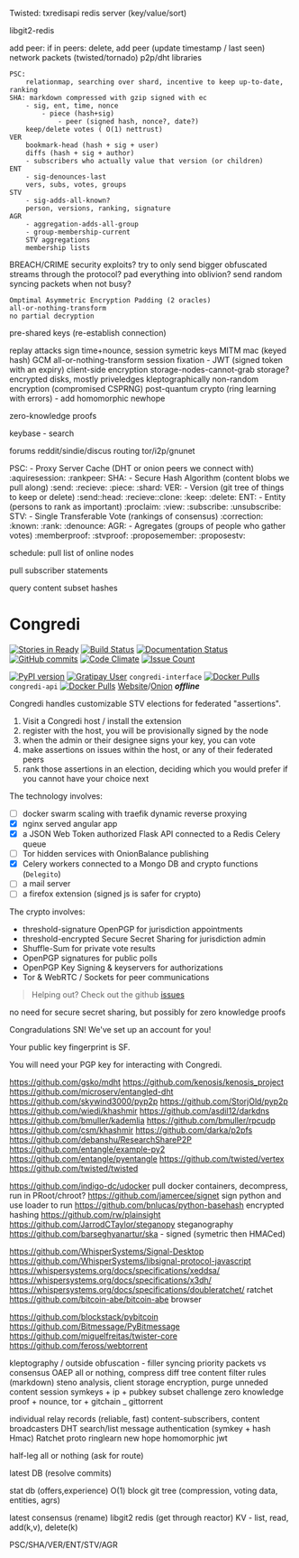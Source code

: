 Twisted:
    txredisapi
        redis server (key/value/sort)

libgit2-redis


add peer:
    if in peers:
        delete,
        add peer (update timestamp / last seen)
network packets (twisted/tornado)
p2p/dht libraries

```
PSC:
    relationmap, searching over shard, incentive to keep up-to-date, ranking
SHA: markdown compressed with gzip signed with ec
    - sig, ent, time, nonce
        - piece (hash+sig)
            - peer (signed hash, nonce?, date?)
    keep/delete votes ( O(1) nettrust)
VER
    bookmark-head (hash + sig + user)
    diffs (hash + sig + author)
    - subscribers who actually value that version (or children)
ENT
    - sig-denounces-last
    vers, subs, votes, groups
STV
    - sig-adds-all-known?
    person, versions, ranking, signature
AGR
    - aggregation-adds-all-group
    - group-membership-current
    STV aggregations
    membership lists
```


BREACH/CRIME security exploits?
    try to only send bigger obfuscated streams through the protocol?
    pad everything into oblivion?
    send random syncing packets when not busy?

    Omptimal Asymmetric Encryption Padding (2 oracles)
    all-or-nothing-transform
    no partial decryption

pre-shared keys (re-establish connection)

replay attacks
    sign time+nounce, session symetric keys
MITM
    mac (keyed hash)
    GCM
    all-or-nothing-transform
session fixation - JWT (signed token with an expiry)
client-side encryption
    storage-nodes-cannot-grab
storage?
    encrypted disks, mostly
priveledges
kleptographically
    non-random encryption (compromised CSPRNG)
post-quantum crypto (ring learning with errors) - add homomorphic
    newhope

zero-knowledge proofs

keybase - search 


forums
    reddit/sindie/discus
routing
    tor/i2p/gnunet

PSC: - Proxy Server Cache (DHT or onion peers we connect with)
	:aquiresession:
	:rankpeer:
SHA: - Secure Hash Algorithm (content blobs we pull along)
	:send:
	:recieve:
	:piece:
	:shard:
VER: - Version (git tree of things to keep or delete)
	:send::head:
	:recieve::clone:
	:keep:
	:delete:
ENT: - Entity (persons to rank as important)
	:proclaim:
	:view:
	:subscribe:
	:unsubscribe:
STV: - Single Transferable Vote (rankings of consensus)
	:correction:
	:known:
	:rank:
	:denounce:
AGR: - Agregates (groups of people who gather votes)
	:memberproof:
	:stvproof:
	:proposemember:
	:proposestv:


schedule:
pull list of online nodes

pull subscriber statements

query content subset hashes




# Congredi

[![Stories in Ready](https://badge.waffle.io/Thetoxicarcade/congredi.svg?label=ready&title=Ready)](http://waffle.io/Thetoxicarcade/congredi)
[![Build Status](https://travis-ci.org/Thetoxicarcade/congredi.svg?branch=master)](https://travis-ci.org/Thetoxicarcade/congredi)
[![Documentation Status](https://readthedocs.org/projects/congredi/badge/?version=latest)](http://congredi.readthedocs.io/en/latest/?badge=latest)
[![GitHub commits](https://img.shields.io/github/commits-since/thetoxicarcade/congredi/v0.0.1.svg?maxAge=2592000)](https://github.com/thetoxicarcade/congredi)
[![Code Climate](https://codeclimate.com/github/Thetoxicarcade/congredi/badges/gpa.svg)](https://codeclimate.com/github/Thetoxicarcade/congredi)
[![Issue Count](https://codeclimate.com/github/Thetoxicarcade/congredi/badges/issue_count.svg)](https://codeclimate.com/github/Thetoxicarcade/congredi)

[![PyPI version](https://badge.fury.io/py/delegito.svg)](https://badge.fury.io/py/delegito)
[![Gratipay User](https://img.shields.io/gratipay/user/Thetoxicarcade.svg?maxAge=2592000)](https://gratipay.com/~Thetoxicarcade/)
`congredi-interface` [![Docker Pulls](https://img.shields.io/docker/pulls/ericoflondon/congredi-interface.svg?maxAge=2592000)](https://hub.docker.com/r/ericoflondon/congredi-interface/) `congredi-api` [![Docker Pulls](https://img.shields.io/docker/pulls/ericoflondon/congredi-api.svg?maxAge=2592000)](https://hub.docker.com/r/ericoflondon/congredi-api/)
[Website](//delegito.io)/[Onion](//aldskfj.onion) ***offline***

Congredi handles customizable STV elections for federated "assertions".

1. Visit a Congredi host / install the extension
2. register with the host, you will be provisionally signed by the node
3. when the admin or their designee signs your key, you can vote
4. make assertions on issues within the host, or any of their federated peers
5. rank those assertions in an election, deciding which you would prefer if you cannot have your choice next


The technology involves:
* [ ] docker swarm scaling with traefik dynamic reverse proxying
* [x] nginx served angular app
* [x] a JSON Web Token authorized Flask API connected to a Redis Celery queue
* [ ] Tor hidden services with OnionBalance publishing
* [x] Celery workers connected to a Mongo DB and crypto functions (`Delegito`)
* [ ] a mail server
* [ ] a firefox extension (signed js is safer for crypto)

The crypto involves:

* threshold-signature OpenPGP for jurisdiction appointments
* threshold-encrypted Secure Secret Sharing for jurisdiction admin
* Shuffle-Sum for private vote results
* OpenPGP signatures for public polls
* OpenPGP Key Signing & keyservers for authorizations
* Tor & WebRTC / Sockets for peer communications



> Helping out? Check out the github [issues](//github.com/thetoxicarcade/congredi/issues)



no need for secure secret sharing,
but possibly for zero knowledge proofs


Congradulations SN! We've set up an account for you!

Your public key fingerprint is SF.

You will need your PGP key for interacting with Congredi.

https://github.com/gsko/mdht
https://github.com/kenosis/kenosis_project
https://github.com/microserv/entangled-dht
https://github.com/skywind3000/pyp2p
https://github.com/StorjOld/pyp2p
https://github.com/wiedi/khashmir
https://github.com/asdil12/darkdns
https://github.com/bmuller/kademlia
https://github.com/bmuller/rpcudp
https://github.com/csm/khashmir
https://github.com/darka/p2pfs
https://github.com/debanshu/ResearchShareP2P
https://github.com/entangle/example-py2
https://github.com/entangle/pyentangle
https://github.com/twisted/vertex
https://github.com/twisted/twisted


https://github.com/indigo-dc/udocker
    pull docker containers, decompress, run in PRoot/chroot?
https://github.com/jamercee/signet
    sign python and use loader to run
https://github.com/bnlucas/python-basehash
    encrypted hashing
https://github.com/rw/plainsight
https://github.com/JarrodCTaylor/steganopy
    steganography
https://github.com/barseghyanartur/ska
    - signed (symetric then HMACed)

https://github.com/WhisperSystems/Signal-Desktop
https://github.com/WhisperSystems/libsignal-protocol-javascript
https://whispersystems.org/docs/specifications/xeddsa/
https://whispersystems.org/docs/specifications/x3dh/
https://whispersystems.org/docs/specifications/doubleratchet/
    ratchet
https://github.com/bitcoin-abe/bitcoin-abe
    browser

https://github.com/blockstack/pybitcoin
https://github.com/Bitmessage/PyBitmessage
https://github.com/miguelfreitas/twister-core
https://github.com/feross/webtorrent


kleptography / outside obfuscation - filler syncing
    priority packets vs consensus
    OAEP all or nothing, compress diff tree
        content filter rules (markdown)
steno analysis, client storage encryption, purge unneded content
session symkeys + ip + pubkey
subset challenge zero knowledge proof + nounce,
tor + gitchain _ gittorrent

individual relay records (reliable, fast)
content-subscribers, content broadcasters
DHT
search/list
message authentication (symkey + hash Hmac)
Ratchet proto
ringlearn new hope homomorphic
jwt

half-leg all or nothing (ask for route)

latest DB (resolve commits)

stat db (offers,experience)
O(1) block git tree (compression, voting data, entities, agrs)

latest consensus (rename)
libgit2 redis (get through reactor)
KV - list, read, add(k,v), delete(k)

PSC/SHA/VER/ENT/STV/AGR
